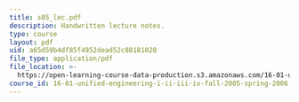 ```yaml
---
title: s05_lec.pdf
description: Handwritten lecture notes.
type: course
layout: pdf
uid: a65d59b4df85f4952dead52c88181028
file_type: application/pdf
file_location: >-
  https://open-learning-course-data-production.s3.amazonaws.com/16-01-unified-engineering-i-ii-iii-iv-fall-2005-spring-2006/a65d59b4df85f4952dead52c88181028_s05_lec.pdf
course_id: 16-01-unified-engineering-i-ii-iii-iv-fall-2005-spring-2006
---
```

